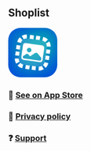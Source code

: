 ## Shoplist

<img src="./squarify-logo.jpg" width="100" height="100" style="border-radius:25%">


### 🍎 [See on App Store](https://apps.apple.com/app/id6497066295)

### 🔏 [Privacy policy](./privacy-policy.html)

### ❓ [Support](./support.md)
